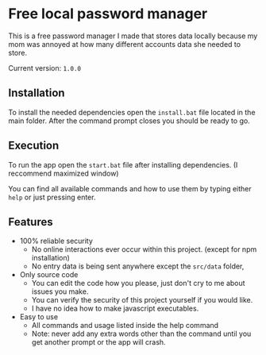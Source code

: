 # Free local password manager

This is a free password manager I made that stores data locally because my mom was annoyed at how many different accounts data she needed to store.

Current version: `1.0.0`

## Installation

To install the needed dependencies open the `install.bat` file located in the main folder.
After the command prompt closes you should be ready to go.

## Execution

To run the app open the `start.bat` file after installing dependencies. (I reccommend maximized window)

You can find all available commands and how to use them by typing either `help` or just pressing enter.

## Features

- 100% reliable security
  - No online interactions ever occur within this project. (except for npm installation)
  - No entry data is being sent anywhere except the `src/data` folder,
- Only source code
  - You can edit the code how you please, just don't cry to me about issues you make.
  - You can verify the security of this project yourself if you would like.
  - I have no idea how to make javascript executables.
- Easy to use
  - All commands and usage listed inside the help command
  - Note: never add any extra words other than the command until you get another prompt or the app will crash.
